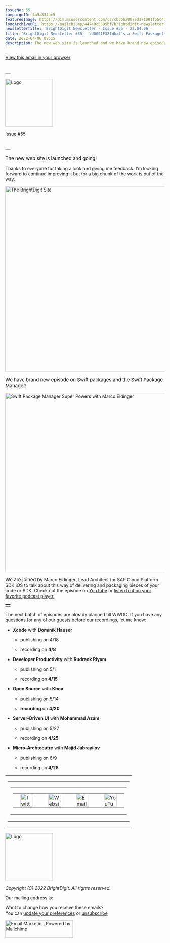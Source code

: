 ```yaml
---
issueNo: 55
campaignID: 4b9a334bc5
featuredImage: https://dim.mcusercontent.com/cs/cb3bba007ed171091f55c47f0/images/05693183-abe7-6644-ce26-40fd7078c91a.jpg?w=564&dpr=2
longArchiveURL: https://mailchi.mp/44740c5505bf/brightdigit-newsletter-55-spm
newsletterTitle: 'BrightDigit Newsletter - Issue #55 - 22.04.06'
title: "BrightDigit Newsletter #55 - \U0001F381What's a Swift Package?\U0001F381"
date: 2022-04-06 09:15
description: The new web site is launched and we have brand new episode on Swift Packages.
---
```

<span class="mcnPreviewText"
style="display:none; font-size:0px; line-height:0px; max-height:0px; max-width:0px; opacity:0; overflow:hidden; visibility:hidden; mso-hide:all;">The
new web site is launched and we have brand new episode on Swift
Packages.</span>

[View this email in your
browser](https://mailchi.mp/44740c5505bf/brightdigit-newsletter-55-spm?e=%5BUNIQID%5D)

<table data-border="0" data-cellpadding="0" data-cellspacing="0" width="100%" style="background-color:transparent" role="presentation">
<tbody>
<tr class="odd">
<td style="min-width: 100%; border-top: 20px solid transparent" data-valign="top"></td>
</tr>
</tbody>
</table>

<img src="https://dim.mcusercontent.com/cs/cb3bba007ed171091f55c47f0/images/e34cb9b8-208c-4e6c-a0e8-b7e407f037ab.png?w=150&amp;dpr=2" width="150" alt="Logo" />

Issue \#55

<table data-border="0" data-cellpadding="0" data-cellspacing="0" width="100%" style="background-color:transparent" role="presentation">
<tbody>
<tr class="odd">
<td style="min-width: 100%; border-top: 20px solid transparent" data-valign="top"></td>
</tr>
</tbody>
</table>

<span style="color:rgb(0, 0, 0);"><span style="font-size: 15px">The new
web site is launched and going!</span></span>

Thanks to everyone for taking a look and giving me feedback. I’m looking
forward to continue improving it but for a big chunk of the work is out
of the way.

[<img src="https://dim.mcusercontent.com/cs/cb3bba007ed171091f55c47f0/images/83fcc799-5c4d-b484-2ef4-65daa674be4c.png?w=586&amp;dpr=2&amp;rect=1%2C0%2C2656%2C1622" width="585" alt="The BrightDigit Site" />](http://brightdigit.com)

<span style="color:rgb(0, 0, 0);"><span style="font-size: 15px">We have
brand new episode on Swift packages and the Swift Package Manager!
</span></span>

[<img src="https://dim.mcusercontent.com/cs/cb3bba007ed171091f55c47f0/images/05693183-abe7-6644-ce26-40fd7078c91a.jpg?w=564&amp;dpr=2" width="564" alt="Swift Package Manager Super Powers with Marco Eidinger" />](https://youtu.be/QY0TPCHXMWA)

<span style="color:rgb(0, 0, 0);"><span style="font-size: 15px">We are
joined by </span></span>Marco Eidinger<span
style="color:rgb(0, 0, 0);"><span style="font-size: 15px">,
</span></span>Lead Architect for SAP Cloud Platform SDK iOS to talk
about this way of delivering and packaging pieces of your code or SDK.
Check out the episode on [YouTube](https://youtu.be/QY0TPCHXMWA) or
[listen to it on your favorite podcast
player.](https://share.transistor.fm/s/3643e409)

<table data-border="0" data-cellpadding="0" data-cellspacing="0" width="100%" style="background-color:transparent" role="presentation">
<tbody>
<tr class="odd">
<td style="min-width: 100%; border-top: 2px solid #000000" data-valign="top"></td>
</tr>
</tbody>
</table>

The next batch of episodes are already planned till WWDC. If you have
any questions for any of our guests before our recordings, let me know:

-   **Xcode** with **Dominik Hauser**

    -   publishing on 4/18

    -   recording on **4/8**

-   **Developer Productivity** with **Rudrank Riyam**

    -   publishing on 5/1

    -   recording on **4/15**

-   **Open Source** with **Khoa**

    -   publishing on 5/14

    -   **recording** on **4/20**

-   **Server-Driven UI** with **Mohammad Azam**

    -   publishing on 5/27

    -   recording on **4/25**

-   **Micro-Archtecutre** with **Majid Jabrayilov**

    -   publishing on 6/9

    -   recording on **4/28**

<table data-align="center" data-border="0" data-cellpadding="0" data-cellspacing="0" width="100%" role="presentation">
<colgroup>
<col style="width: 100%" />
</colgroup>
<tbody>
<tr class="odd">
<td class="mceSection" style="background-position: center; background-repeat: no-repeat; background-size: cover" data-valign="top"><table data-border="0" data-cellpadding="0" data-cellspacing="24" width="100%" style="table-layout:fixed" role="presentation">
<tbody>
<tr class="odd">
<td colspan="12" class="mceColumn" style="background-position: center; background-repeat: no-repeat; background-size: cover" data-valign="top" width="100%"><table data-border="0" data-cellpadding="0" data-cellspacing="0" width="100%" role="presentation">
<colgroup>
<col style="width: 100%" />
</colgroup>
<tbody>
<tr class="odd">
<td style="text-align: center;" class="mceSpacing-24" data-valign="top"><table class="mceClusterLayout" data-border="0" data-cellpadding="0" data-cellspacing="0" width="" role="presentation">
<tbody>
<tr class="odd">
<td class="mobileClass-479" style="padding-left: 24px; padding-top: 0; padding-right: 24px" data-breakpoint="479" data-valign="top"><a href="https://twitter.com/brightdigit"><img src="https://dim.mcusercontent.com/https/cdn-images.mailchimp.com%2Ficons%2Fsocial-block-v3%2Fblock-icons-v3%2Ftwitter-filled-dark-40.png?w=40&amp;dpr=2" width="40" alt="Twitter icon" /></a></td>
<td class="mobileClass-479" style="padding-left: 24px; padding-top: 0; padding-right: 24px" data-breakpoint="479" data-valign="top"><a href="https://brightdigit.com"><img src="https://dim.mcusercontent.com/https/cdn-images.mailchimp.com%2Ficons%2Fsocial-block-v3%2Fblock-icons-v3%2Fwebsite-filled-dark-40.png?w=40&amp;dpr=2" width="40" alt="Website icon" /></a></td>
<td class="mobileClass-479" style="padding-left: 24px; padding-top: 0; padding-right: 24px" data-breakpoint="479" data-valign="top"><a href="mailto:info@brightdigit.com"><img src="https://dim.mcusercontent.com/https/cdn-images.mailchimp.com%2Ficons%2Fsocial-block-v3%2Fblock-icons-v3%2Femail-filled-dark-40.png?w=40&amp;dpr=2" width="40" alt="Email icon" /></a></td>
<td class="mobileClass-479" style="padding-left: 24px; padding-top: 0; padding-right: 24px" data-breakpoint="479" data-valign="top"><a href="https://www.youtube.com/c/BrightdigitLLC"><img src="https://dim.mcusercontent.com/https/cdn-images.mailchimp.com%2Ficons%2Fsocial-block-v3%2Fblock-icons-v3%2Fyoutube-filled-dark-40.png?w=40&amp;dpr=2" width="40" alt="YouTube icon" /></a></td>
</tr>
</tbody>
</table></td>
</tr>
</tbody>
</table></td>
</tr>
</tbody>
</table></td>
</tr>
</tbody>
</table>

<img src="https://dim.mcusercontent.com/cs/cb3bba007ed171091f55c47f0/images/e34cb9b8-208c-4e6c-a0e8-b7e407f037ab.png?w=150&amp;dpr=2" width="150" alt="Logo" />

*Copyright (C) 2022 BrightDigit. All rights reserved.*  
  
  
Our mailing address is:  
  
  
Want to change how you receive these emails?  
You can [update your
preferences](https://brightdigit.us12.list-manage.com/profile?u=cb3bba007ed171091f55c47f0&id=584d0d5c40&e=%5BUNIQID%5D&c=4b9a334bc5)
or
[unsubscribe](https://brightdigit.us12.list-manage.com/unsubscribe?u=cb3bba007ed171091f55c47f0&id=584d0d5c40&e=%5BUNIQID%5D&c=4b9a334bc5)  
  
[<img src="https://cdn-images.mailchimp.com/monkey_rewards/MC_MonkeyReward_26.png" title="Mailchimp Email Marketing" width="214" height="56" alt="Email Marketing Powered by Mailchimp" />](http://www.mailchimp.com/email-referral/?utm_source=freemium_newsletter&utm_medium=email&utm_campaign=referral_marketing&aid=cb3bba007ed171091f55c47f0&afl=1)